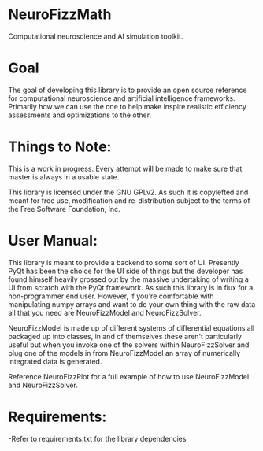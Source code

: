 NeuroFizzMath
=============

Computational neuroscience and AI simulation toolkit.

Goal
=============

The goal of developing this library is to provide an open source reference for computational neuroscience and artificial intelligence frameworks. Primarily how we can use the one to
help make inspire realistic efficiency assessments and optimizations to the other.

Things to Note:
=============

This is a work in progress. Every attempt will be made to make sure that master is always in a usable state.

This library is licensed under the GNU GPLv2. As such it is copylefted and meant for free use, modification and re-distribution subject to the terms of the Free Software Foundation,
Inc.

User Manual:
=============

This library is meant to provide a backend to some sort of UI. Presently PyQt has been the choice for the UI side of things but the developer has found himself heavily grossed out by the massive
undertaking of writing a UI from scratch with the PyQt framework. As such this library is in flux for a non-programmer end user. However, if you're comfortable with manipulating numpy
arrays and want to do your own thing with the raw data all that you need are NeuroFizzModel and NeuroFizzSolver.

NeuroFizzModel is made up of different systems of differential equations all packaged up into classes, in and of themselves these aren't particularly useful but when you invoke one of the
solvers within NeuroFizzSolver and plug one of the models in from NeuroFizzModel an array of numerically integrated data is generated.

Reference NeuroFizzPlot for a full example of how to use NeuroFizzModel and NeuroFizzSolver.

Requirements:
=============
-Refer to requirements.txt for the library dependencies